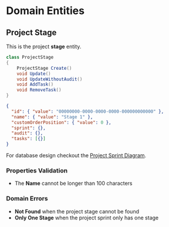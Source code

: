 # Domain Entities

## Project Stage

This is the project **stage** entity.

```csharp
class ProjectStage
{
    ProjectStage Create()
    void Update()
    void UpdateWithoutAudit()
    void AddTask()
    void RemoveTask()
}
```

```json
{
  "id": { "value": "00000000-0000-0000-0000-000000000000" },
  "name": { "value": "Stage 1" },
  "customOrderPosition": { "value": 0 },
  "sprint": {},
  "audit": {},
  "tasks": [{}]
}
```

For database design checkout the [Project Sprint Diagram](../../../database-diagrams/aggregates/Diagram.ProjectSprint.md).

### Properties Validation

- The **Name** cannot be longer than 100 characters

### Domain Errors

- **Not Found** when the project stage cannot be found
- **Only One Stage** when the project sprint only has one stage